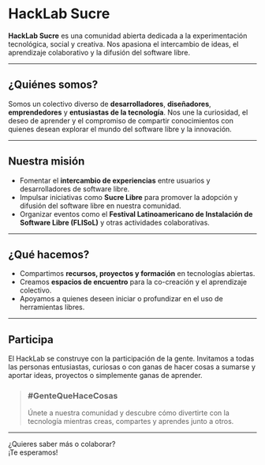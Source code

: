 # HackLab Sucre

**HackLab Sucre** es una comunidad abierta dedicada a la experimentación tecnológica, social y creativa. Nos apasiona el intercambio de ideas, el aprendizaje colaborativo y la difusión del software libre.

---

## ¿Quiénes somos?

Somos un colectivo diverso de **desarrolladores**, **diseñadores**, **emprendedores** y **entusiastas de la tecnología**. Nos une la curiosidad, el deseo de aprender y el compromiso de compartir conocimientos con quienes desean explorar el mundo del software libre y la innovación.

---

## Nuestra misión

- Fomentar el **intercambio de experiencias** entre usuarios y desarrolladores de software libre.
- Impulsar iniciativas como **Sucre Libre** para promover la adopción y difusión del software libre en nuestra comunidad.
- Organizar eventos como el **Festival Latinoamericano de Instalación de Software Libre (FLISoL)** y otras actividades colaborativas.

---

## ¿Qué hacemos?

- Compartimos **recursos, proyectos y formación** en tecnologías abiertas.
- Creamos **espacios de encuentro** para la co-creación y el aprendizaje colectivo.
- Apoyamos a quienes deseen iniciar o profundizar en el uso de herramientas libres.

---

## Participa

El HackLab se construye con la participación de la gente. Invitamos a todas las personas entusiastas, curiosas o con ganas de hacer cosas a sumarse y aportar ideas, proyectos o simplemente ganas de aprender.

> ### #GenteQueHaceCosas  
> Únete a nuestra comunidad y descubre cómo divertirte con la tecnología mientras creas, compartes y aprendes junto a otros.

---

¿Quieres saber más o colaborar?  
¡Te esperamos!
